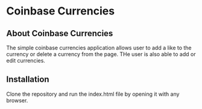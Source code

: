 
# Coinbase Currencies

## About Coinbase Currencies

The simple coinbase currencies application allows user to add a like to the currency or delete a currency from the page. THe user is also able to add or edit currencies.

## Installation

Clone the repository and run the index.html file by opening it with any browser.

